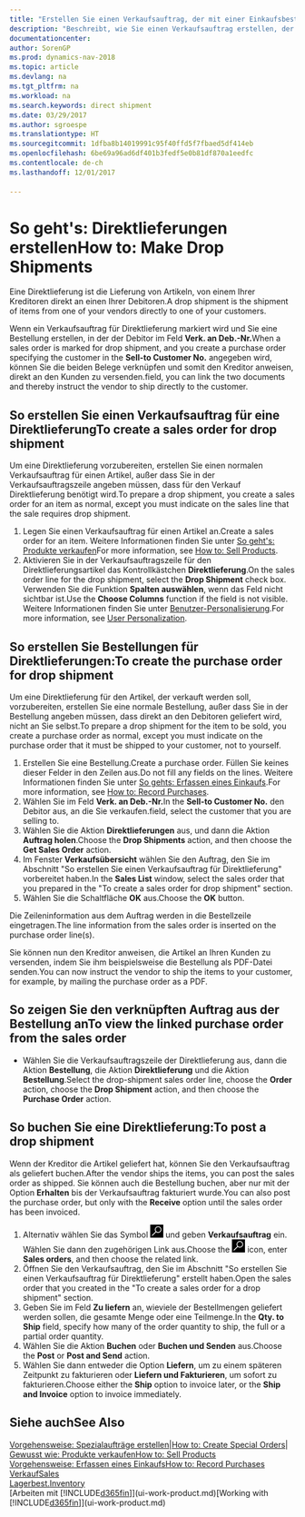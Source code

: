 ```yaml
---
title: "Erstellen Sie einen Verkaufsauftrag, der mit einer Einkaufsbestellung für eine direkte Lieferung verknüpft ist"
description: "Beschreibt, wie Sie einen Verkaufsauftrag erstellen, der mit einer Bestellung verknüpft ist, um sicherzustellen, dass die Artikel vom Kreditor direkt an den Debitor versendet werden"
documentationcenter: 
author: SorenGP
ms.prod: dynamics-nav-2018
ms.topic: article
ms.devlang: na
ms.tgt_pltfrm: na
ms.workload: na
ms.search.keywords: direct shipment
ms.date: 03/29/2017
ms.author: sgroespe
ms.translationtype: HT
ms.sourcegitcommit: 1dfba8b14019991c95f40ffd5f7fbaed5df414eb
ms.openlocfilehash: 6be69a96ad6df401b3fedf5e0b81df870a1eedfc
ms.contentlocale: de-ch
ms.lasthandoff: 12/01/2017

---
```

# <a name="how-to-make-drop-shipments"></a><span data-ttu-id="55d20-103">So geht's: Direktlieferungen erstellen</span><span class="sxs-lookup"><span data-stu-id="55d20-103">How to: Make Drop Shipments</span></span>
<span data-ttu-id="55d20-104">Eine Direktlieferung ist die Lieferung von Artikeln, von einem Ihrer Kreditoren direkt an einen Ihrer Debitoren.</span><span class="sxs-lookup"><span data-stu-id="55d20-104">A drop shipment is the shipment of items from one of your vendors directly to one of your customers.</span></span>

<span data-ttu-id="55d20-105">Wenn ein Verkaufsauftrag für Direktlieferung markiert wird und Sie eine Bestellung erstellen, in der der Debitor im Feld **Verk. an Deb.-Nr.**</span><span class="sxs-lookup"><span data-stu-id="55d20-105">When a sales order is marked for drop shipment, and you create a purchase order specifying the customer in the **Sell-to Customer No.**</span></span> <span data-ttu-id="55d20-106">angegeben wird, können Sie die beiden Belege verknüpfen und somit den Kreditor anweisen, direkt an den Kunden zu versenden.</span><span class="sxs-lookup"><span data-stu-id="55d20-106">field, you can link the two documents and thereby instruct the vendor to ship directly to the customer.</span></span>

## <a name="to-create-a-sales-order-for-drop-shipment"></a><span data-ttu-id="55d20-107">So erstellen Sie einen Verkaufsauftrag für eine Direktlieferung</span><span class="sxs-lookup"><span data-stu-id="55d20-107">To create a sales order for drop shipment</span></span>
<span data-ttu-id="55d20-108">Um eine Direktlieferung vorzubereiten, erstellen Sie einen normalen Verkaufsauftrag für einen Artikel, außer dass Sie in der Verkaufsauftragszeile angeben müssen, dass für den Verkauf Direktlieferung benötigt wird.</span><span class="sxs-lookup"><span data-stu-id="55d20-108">To prepare a drop shipment, you create a sales order for an item as normal, except you must indicate on the sales line that the sale requires drop shipment.</span></span>

1. <span data-ttu-id="55d20-109">Legen Sie einen Verkaufsauftrag für einen Artikel an.</span><span class="sxs-lookup"><span data-stu-id="55d20-109">Create a sales order for an item.</span></span> <span data-ttu-id="55d20-110">Weitere Informationen finden Sie unter [So geht's: Produkte verkaufen](sales-how-sell-products.md)</span><span class="sxs-lookup"><span data-stu-id="55d20-110">For more information, see [How to: Sell Products](sales-how-sell-products.md).</span></span>
2. <span data-ttu-id="55d20-111">Aktivieren Sie in der Verkaufsauftragszeile für den Direktlieferungsartikel das Kontrollkästchen **Direktlieferung**.</span><span class="sxs-lookup"><span data-stu-id="55d20-111">On the sales order line for the drop shipment, select the **Drop Shipment** check box.</span></span> <span data-ttu-id="55d20-112">Verwenden Sie die Funktion **Spalten auswählen**, wenn das Feld nicht sichtbar ist.</span><span class="sxs-lookup"><span data-stu-id="55d20-112">Use the **Choose Columns** function if the field is not visible.</span></span> <span data-ttu-id="55d20-113">Weitere Informationen finden Sie unter [Benutzer-Personalisierung](ui-user-personalization.md).</span><span class="sxs-lookup"><span data-stu-id="55d20-113">For more information, see [User Personalization](ui-user-personalization.md).</span></span>

## <a name="to-create-the-purchase-order-for-drop-shipment"></a><span data-ttu-id="55d20-114">So erstellen Sie Bestellungen für Direktlieferungen:</span><span class="sxs-lookup"><span data-stu-id="55d20-114">To create the purchase order for drop shipment</span></span>
<span data-ttu-id="55d20-115">Um eine Direktlieferung für den Artikel, der verkauft werden soll, vorzubereiten, erstellen Sie eine normale Bestellung, außer dass Sie in der Bestellung angeben müssen, dass direkt an den Debitoren geliefert wird, nicht an Sie selbst.</span><span class="sxs-lookup"><span data-stu-id="55d20-115">To prepare a drop shipment for the item to be sold, you create a purchase order as normal, except you must indicate on the purchase order that it must be shipped to your customer, not to yourself.</span></span>

1. <span data-ttu-id="55d20-116">Erstellen Sie eine Bestellung.</span><span class="sxs-lookup"><span data-stu-id="55d20-116">Create a purchase order.</span></span> <span data-ttu-id="55d20-117">Füllen Sie keines dieser Felder in den Zeilen aus.</span><span class="sxs-lookup"><span data-stu-id="55d20-117">Do not fill any fields on the lines.</span></span> <span data-ttu-id="55d20-118">Weitere Informationen finden Sie unter [So gehts: Erfassen eines Einkaufs](purchasing-how-record-purchases.md).</span><span class="sxs-lookup"><span data-stu-id="55d20-118">For more information, see [How to: Record Purchases](purchasing-how-record-purchases.md).</span></span>
2. <span data-ttu-id="55d20-119">Wählen Sie im Feld **Verk. an Deb.-Nr.**</span><span class="sxs-lookup"><span data-stu-id="55d20-119">In the **Sell-to Customer No.**</span></span> <span data-ttu-id="55d20-120">den Debitor aus, an die Sie verkaufen.</span><span class="sxs-lookup"><span data-stu-id="55d20-120">field, select the customer that you are selling to.</span></span>
3. <span data-ttu-id="55d20-121">Wählen Sie die Aktion **Direktlieferungen** aus, und dann die Aktion **Auftrag holen**.</span><span class="sxs-lookup"><span data-stu-id="55d20-121">Choose the **Drop Shipments** action, and then choose the **Get Sales Order** action.</span></span>
4. <span data-ttu-id="55d20-122">Im Fenster **Verkaufsübersicht** wählen Sie den Auftrag, den Sie im Abschnitt "So erstellen Sie einen Verkaufsauftrag für Direktlieferung" vorbereitet haben.</span><span class="sxs-lookup"><span data-stu-id="55d20-122">In the **Sales List** window, select the sales order that you prepared in the "To create a sales order for drop shipment" section.</span></span>
5. <span data-ttu-id="55d20-123">Wählen Sie die Schaltfläche **OK** aus.</span><span class="sxs-lookup"><span data-stu-id="55d20-123">Choose the **OK** button.</span></span>

<span data-ttu-id="55d20-124">Die Zeileninformation aus dem Auftrag werden in die Bestellzeile eingetragen.</span><span class="sxs-lookup"><span data-stu-id="55d20-124">The line information from the sales order is inserted on the purchase order line(s).</span></span>

<span data-ttu-id="55d20-125">Sie können nun den Kreditor anweisen, die Artikel an Ihren Kunden zu versenden, indem Sie ihm beispielsweise die Bestellung als PDF-Datei senden.</span><span class="sxs-lookup"><span data-stu-id="55d20-125">You can now instruct the vendor to ship the items to your customer, for example, by mailing the purchase order as a PDF.</span></span>     

## <a name="to-view-the-linked-purchase-order-from-the-sales-order"></a><span data-ttu-id="55d20-126">So zeigen Sie den verknüpften Auftrag aus der Bestellung an</span><span class="sxs-lookup"><span data-stu-id="55d20-126">To view the linked purchase order from the sales order</span></span>
* <span data-ttu-id="55d20-127">Wählen Sie die Verkaufsauftragszeile der Direktlieferung aus, dann die Aktion **Bestellung**, die Aktion **Direktlieferung** und die Aktion **Bestellung**.</span><span class="sxs-lookup"><span data-stu-id="55d20-127">Select the drop-shipment sales order line, choose the **Order** action, choose the **Drop Shipment** action, and then choose the **Purchase Order** action.</span></span>

## <a name="to-post-a-drop-shipment"></a><span data-ttu-id="55d20-128">So buchen Sie eine Direktlieferung:</span><span class="sxs-lookup"><span data-stu-id="55d20-128">To post a drop shipment</span></span>
<span data-ttu-id="55d20-129">Wenn der Kreditor die Artikel geliefert hat, können Sie den Verkaufsauftrag als geliefert buchen.</span><span class="sxs-lookup"><span data-stu-id="55d20-129">After the vendor ships the items, you can post the sales order as shipped.</span></span> <span data-ttu-id="55d20-130">Sie können auch die Bestellung buchen, aber nur mit der Option **Erhalten** bis der Verkaufsauftrag fakturiert wurde.</span><span class="sxs-lookup"><span data-stu-id="55d20-130">You can also post the purchase order, but only with the **Receive** option until the sales order has been invoiced.</span></span>

1. <span data-ttu-id="55d20-131">Alternativ wählen Sie das Symbol ![Nach Seite oder Bericht suchen](media/ui-search/search_small.png "Nach Seite oder Bericht suchen") und geben **Verkaufsauftrag** ein. Wählen Sie dann den zugehörigen Link aus.</span><span class="sxs-lookup"><span data-stu-id="55d20-131">Choose the ![Search for Page or Report](media/ui-search/search_small.png "Search for Page or Report icon") icon, enter **Sales orders**, and then choose the related link.</span></span>
2. <span data-ttu-id="55d20-132">Öffnen Sie den Verkaufsauftrag, den Sie im Abschnitt "So erstellen Sie einen Verkaufsauftrag für Direktlieferung" erstellt haben.</span><span class="sxs-lookup"><span data-stu-id="55d20-132">Open the sales order that you created in the "To create a sales order for a drop shipment" section.</span></span>
3. <span data-ttu-id="55d20-133">Geben Sie im Feld **Zu liefern** an, wieviele der Bestellmengen geliefert werden sollen, die gesamte Menge oder eine Teilmenge.</span><span class="sxs-lookup"><span data-stu-id="55d20-133">In the **Qty. to Ship** field, specify how many of the order quantity to ship, the full or a partial order quantity.</span></span>
4. <span data-ttu-id="55d20-134">Wählen Sie die Aktion **Buchen** oder **Buchen und Senden** aus.</span><span class="sxs-lookup"><span data-stu-id="55d20-134">Choose the **Post** or **Post and Send** action.</span></span>
5. <span data-ttu-id="55d20-135">Wählen Sie dann entweder die Option **Liefern**, um zu einem späteren Zeitpunkt zu fakturieren oder **Liefern und Fakturieren**, um sofort zu fakturieren.</span><span class="sxs-lookup"><span data-stu-id="55d20-135">Choose either the **Ship** option to invoice later, or the **Ship and Invoice** option to invoice immediately.</span></span>

## <a name="see-also"></a><span data-ttu-id="55d20-136">Siehe auch</span><span class="sxs-lookup"><span data-stu-id="55d20-136">See Also</span></span>
<span data-ttu-id="55d20-137">[Vorgehensweise: Spezialaufträge erstellen](sales-how-to-create-special-orders.md)|</span><span class="sxs-lookup"><span data-stu-id="55d20-137">[How to: Create Special Orders](sales-how-to-create-special-orders.md)|</span></span>  
[<span data-ttu-id="55d20-138">Gewusst wie: Produkte verkaufen</span><span class="sxs-lookup"><span data-stu-id="55d20-138">How to: Sell Products</span></span>](sales-how-sell-products.md)  
[<span data-ttu-id="55d20-139">Vorgehensweise: Erfassen eines Einkaufs</span><span class="sxs-lookup"><span data-stu-id="55d20-139">How to: Record Purchases</span></span>](purchasing-how-record-purchases.md)  
[<span data-ttu-id="55d20-140">Verkauf</span><span class="sxs-lookup"><span data-stu-id="55d20-140">Sales</span></span>](sales-manage-sales.md)  
[<span data-ttu-id="55d20-141">Lagerbest.</span><span class="sxs-lookup"><span data-stu-id="55d20-141">Inventory</span></span>](inventory-manage-inventory.md)  
<span data-ttu-id="55d20-142">[Arbeiten mit [!INCLUDE[d365fin](includes/d365fin_md.md)]](ui-work-product.md)</span><span class="sxs-lookup"><span data-stu-id="55d20-142">[Working with [!INCLUDE[d365fin](includes/d365fin_md.md)]](ui-work-product.md)</span></span>

